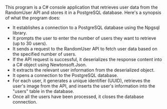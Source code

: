 This program is a C# console application that retrieves user data from the RandomUser API and stores it in a PostgreSQL database. Here's a synopsis of what the program does:

- It establishes a connection to a PostgreSQL database using the Npgsql library.
- It prompts the user to enter the number of users they want to retrieve (up to 30 users).
- It sends a request to the RandomUser API to fetch user data based on the specified number of users.
- If the API request is successful, it deserializes the response content into a C# object using Newtonsoft.Json.
- It extracts the relevant user information from the deserialized object.
- It opens a connection to the PostgreSQL database.
- For each user, it generates a unique identifier (UUID), retrieves the user's image from the API, and inserts the user's information into the "users" table in the database.
- Once all the users have been processed, it closes the database connection.

